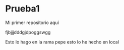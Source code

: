  # Prueba1
Mi primer repositorio aquí


fjbjjjdddgjdpoggswgg
 
 
 Esto lo hago en la rama pepe
 esto lo he hecho en local
